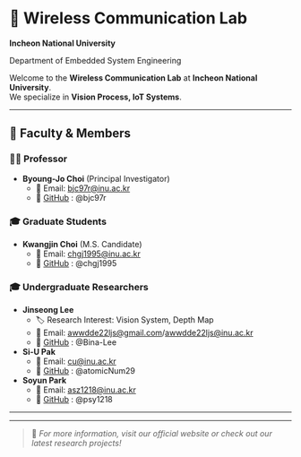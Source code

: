 # 🏫 Wireless Communication Lab
**Incheon National University**

Department of Embedded System Engineering

Welcome to the **Wireless Communication Lab** at **Incheon National University**.  
We specialize in **Vision Process, IoT Systems**.

---

## 📌 Faculty & Members

### 👨‍🏫 Professor
- **Byoung-Jo Choi** (Principal Investigator)
  - 📧 Email: bjc97r@inu.ac.kr
  - 🔗 [GitHub](@bjc97r) : @bjc97r

<!--
### 🎓 Graduate Students
- **[Student Full Name]** (M.S./Ph.D. Candidate)  
  - 🏷️ Research Focus: [e.g., Computer Vision, Robotics]  
  - 📧 Email: [email@example.com]  
  - 🔗 [Google Scholar](#) | [LinkedIn](#) | [GitHub](#)

- **[Student Full Name]** (M.S./Ph.D. Candidate)  
  - 🏷️ Research Focus: [e.g., Embedded Systems, Edge Computing]  
  - 📧 Email: [email@example.com]  
  - 🔗 [Google Scholar](#) | [LinkedIn](#) | [GitHub](#)
  -->

### 🎓 Graduate Students
- **Kwangjin Choi** (M.S. Candidate)  
  <!-- - 🏷️ Research Focus: [e.g., Embedded Systems, Edge Computing]  -->
  - 📧 Email: chgj1995@inu.ac.kr
  - 🔗 [GitHub](@chgj1995) : @chgj1995

### 🎓 Undergraduate Researchers
- **Jinseong Lee**  
  - 🏷️ Research Interest: Vision System, Depth Map
  - 📧 Email: awwdde22ljs@gmail.com/awwdde22ljs@inu.ac.kr
  - 🔗 [GitHub](@Bina-Lee) : @Bina-Lee
- **Si-U Pak**  
  <!-- - 🏷️ Research Interest: -->
  - 📧 Email: cu@inu.ac.kr
  - 🔗 [GitHub](@atomicNum29) : @atomicNum29
- **Soyun Park**  
  <!-- - 🏷️ Research Interest: -->
  - 📧 Email: asz1218@inu.ac.kr
  - 🔗 [GitHub](@psy1218) : @psy1218
    
---

<!--
## 🏛 Research Areas
- ✅ **[Research Topic 1]**: Brief description.
- ✅ **[Research Topic 2]**: Brief description.
- ✅ **[Research Topic 3]**: Brief description.

## 📢 Contact Us
📍 **Location:** [University Address]  
✉️ **Email:** [lab.email@example.com]  
🌐 **Website:** [Lab Website](#)  
-->
---

> 📌 *For more information, visit our official website or check out our latest research projects!*

<!--
**Here are some ideas to get you started:**

🙋‍♀️ A short introduction - what is your organization all about?
🌈 Contribution guidelines - how can the community get involved?
👩‍💻 Useful resources - where can the community find your docs? Is there anything else the community should know?
🍿 Fun facts - what does your team eat for breakfast?
🧙 Remember, you can do mighty things with the power of [Markdown](https://docs.github.com/github/writing-on-github/getting-started-with-writing-and-formatting-on-github/basic-writing-and-formatting-syntax)
-->

